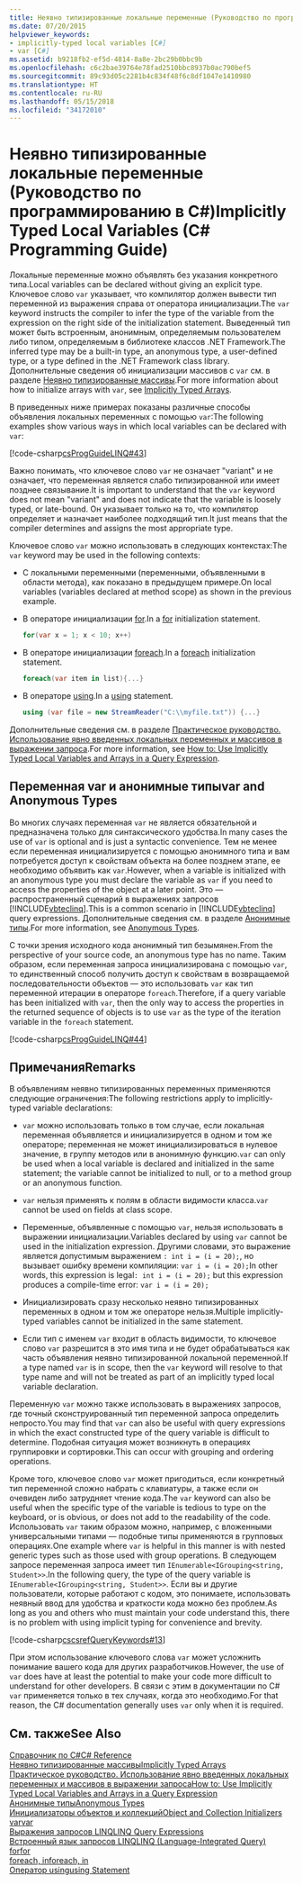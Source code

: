 ```yaml
---
title: Неявно типизированные локальные переменные (Руководство по программированию в C#)
ms.date: 07/20/2015
helpviewer_keywords:
- implicitly-typed local variables [C#]
- var [C#]
ms.assetid: b9218fb2-ef5d-4814-8a8e-2bc29b0bbc9b
ms.openlocfilehash: c6c2bae39764e78fad2510bbc8937b0ac790bef5
ms.sourcegitcommit: 89c93d05c2281b4c834f48f6c8df1047e1410980
ms.translationtype: HT
ms.contentlocale: ru-RU
ms.lasthandoff: 05/15/2018
ms.locfileid: "34172010"
---
```

# <a name="implicitly-typed-local-variables-c-programming-guide"></a><span data-ttu-id="aad98-102">Неявно типизированные локальные переменные (Руководство по программированию в C#)</span><span class="sxs-lookup"><span data-stu-id="aad98-102">Implicitly Typed Local Variables (C# Programming Guide)</span></span>
<span data-ttu-id="aad98-103">Локальные переменные можно объявлять без указания конкретного типа.</span><span class="sxs-lookup"><span data-stu-id="aad98-103">Local variables can be declared without giving an explicit type.</span></span> <span data-ttu-id="aad98-104">Ключевое слово `var` указывает, что компилятор должен вывести тип переменной из выражения справа от оператора инициализации.</span><span class="sxs-lookup"><span data-stu-id="aad98-104">The `var` keyword instructs the compiler to infer the type of the variable from the expression on the right side of the initialization statement.</span></span> <span data-ttu-id="aad98-105">Выведенный тип может быть встроенным, анонимным, определяемым пользователем либо типом, определяемым в библиотеке классов .NET Framework.</span><span class="sxs-lookup"><span data-stu-id="aad98-105">The inferred type may be a built-in type, an anonymous type, a user-defined type, or a type defined in the .NET Framework class library.</span></span> <span data-ttu-id="aad98-106">Дополнительные сведения об инициализации массивов с `var` см. в разделе [Неявно типизированные массивы](../../../csharp/programming-guide/arrays/implicitly-typed-arrays.md).</span><span class="sxs-lookup"><span data-stu-id="aad98-106">For more information about how to initialize arrays with `var`, see [Implicitly Typed Arrays](../../../csharp/programming-guide/arrays/implicitly-typed-arrays.md).</span></span>  
  
 <span data-ttu-id="aad98-107">В приведенных ниже примерах показаны различные способы объявления локальных переменных с помощью `var`:</span><span class="sxs-lookup"><span data-stu-id="aad98-107">The following examples show various ways in which local variables can be declared with `var`:</span></span>  
  
 [!code-csharp[csProgGuideLINQ#43](../../../csharp/programming-guide/arrays/codesnippet/CSharp/implicitly-typed-local-variables_1.cs)]  
  
 <span data-ttu-id="aad98-108">Важно понимать, что ключевое слово `var` не означает "variant" и не означает, что переменная является слабо типизированной или имеет позднее связывание.</span><span class="sxs-lookup"><span data-stu-id="aad98-108">It is important to understand that the `var` keyword does not mean "variant" and does not indicate that the variable is loosely typed, or late-bound.</span></span> <span data-ttu-id="aad98-109">Он указывает только на то, что компилятор определяет и назначает наиболее подходящий тип.</span><span class="sxs-lookup"><span data-stu-id="aad98-109">It just means that the compiler determines and assigns the most appropriate type.</span></span>  
  
 <span data-ttu-id="aad98-110">Ключевое слово `var` можно использовать в следующих контекстах:</span><span class="sxs-lookup"><span data-stu-id="aad98-110">The `var` keyword may be used in the following contexts:</span></span>  
  
-   <span data-ttu-id="aad98-111">С локальными переменными (переменными, объявленными в области метода), как показано в предыдущем примере.</span><span class="sxs-lookup"><span data-stu-id="aad98-111">On local variables (variables declared at method scope) as shown in the previous example.</span></span>  
  
-   <span data-ttu-id="aad98-112">В операторе инициализации [for](../../../csharp/language-reference/keywords/for.md).</span><span class="sxs-lookup"><span data-stu-id="aad98-112">In a [for](../../../csharp/language-reference/keywords/for.md) initialization statement.</span></span>  
  
    ```csharp  
    for(var x = 1; x < 10; x++)  
    ```  
  
-   <span data-ttu-id="aad98-113">В операторе инициализации [foreach](../../../csharp/language-reference/keywords/foreach-in.md).</span><span class="sxs-lookup"><span data-stu-id="aad98-113">In a [foreach](../../../csharp/language-reference/keywords/foreach-in.md) initialization statement.</span></span>  
  
    ```csharp  
    foreach(var item in list){...}  
    ```  
  
-   <span data-ttu-id="aad98-114">В операторе [using](../../../csharp/language-reference/keywords/using-statement.md).</span><span class="sxs-lookup"><span data-stu-id="aad98-114">In a [using](../../../csharp/language-reference/keywords/using-statement.md) statement.</span></span>  
  
    ```csharp  
    using (var file = new StreamReader("C:\\myfile.txt")) {...}  
    ```  
  
 <span data-ttu-id="aad98-115">Дополнительные сведения см. в разделе [Практическое руководство. Использование явно введенных локальных переменных и массивов в выражении запроса](../../../csharp/programming-guide/classes-and-structs/how-to-use-implicitly-typed-local-variables-and-arrays-in-a-query-expression.md).</span><span class="sxs-lookup"><span data-stu-id="aad98-115">For more information, see [How to: Use Implicitly Typed Local Variables and Arrays in a Query Expression](../../../csharp/programming-guide/classes-and-structs/how-to-use-implicitly-typed-local-variables-and-arrays-in-a-query-expression.md).</span></span>  
  
## <a name="var-and-anonymous-types"></a><span data-ttu-id="aad98-116">Переменная var и анонимные типы</span><span class="sxs-lookup"><span data-stu-id="aad98-116">var and Anonymous Types</span></span>  
 <span data-ttu-id="aad98-117">Во многих случаях переменная `var` не является обязательной и предназначена только для синтаксического удобства.</span><span class="sxs-lookup"><span data-stu-id="aad98-117">In many cases the use of `var` is optional and is just a syntactic convenience.</span></span> <span data-ttu-id="aad98-118">Тем не менее если переменная инициализируется с помощью анонимного типа и вам потребуется доступ к свойствам объекта на более позднем этапе, ее необходимо объявить как `var`.</span><span class="sxs-lookup"><span data-stu-id="aad98-118">However, when a variable is initialized with an anonymous type you must declare the variable as `var` if you need to access the properties of the object at a later point.</span></span> <span data-ttu-id="aad98-119">Это — распространенный сценарий в выражениях запросов [!INCLUDE[vbteclinq](~/includes/vbteclinq-md.md)].</span><span class="sxs-lookup"><span data-stu-id="aad98-119">This is a common scenario in [!INCLUDE[vbteclinq](~/includes/vbteclinq-md.md)] query expressions.</span></span> <span data-ttu-id="aad98-120">Дополнительные сведения см. в разделе [Анонимные типы](../../../csharp/programming-guide/classes-and-structs/anonymous-types.md).</span><span class="sxs-lookup"><span data-stu-id="aad98-120">For more information, see [Anonymous Types](../../../csharp/programming-guide/classes-and-structs/anonymous-types.md).</span></span>  
  
 <span data-ttu-id="aad98-121">С точки зрения исходного кода анонимный тип безымянен.</span><span class="sxs-lookup"><span data-stu-id="aad98-121">From the perspective of your source code, an anonymous type has no name.</span></span> <span data-ttu-id="aad98-122">Таким образом, если переменная запроса инициализирована с помощью `var`, то единственный способ получить доступ к свойствам в возвращаемой последовательности объектов — это использовать `var` как тип переменной итерации в операторе `foreach`.</span><span class="sxs-lookup"><span data-stu-id="aad98-122">Therefore, if a query variable has been initialized with `var`, then the only way to access the properties in the returned sequence of objects is to use `var` as the type of the iteration variable in the `foreach` statement.</span></span>  
  
 [!code-csharp[csProgGuideLINQ#44](../../../csharp/programming-guide/arrays/codesnippet/CSharp/implicitly-typed-local-variables_2.cs)]  
  
## <a name="remarks"></a><span data-ttu-id="aad98-123">Примечания</span><span class="sxs-lookup"><span data-stu-id="aad98-123">Remarks</span></span>  
 <span data-ttu-id="aad98-124">В объявлениям неявно типизированных переменных применяются следующие ограничения:</span><span class="sxs-lookup"><span data-stu-id="aad98-124">The following restrictions apply to implicitly-typed variable declarations:</span></span>  
  
-   <span data-ttu-id="aad98-125">`var` можно использовать только в том случае, если локальная переменная объявляется и инициализируется в одном и том же операторе; переменная не может инициализироваться в нулевое значение, в группу методов или в анонимную функцию.</span><span class="sxs-lookup"><span data-stu-id="aad98-125">`var` can only be used when a local variable is declared and initialized in the same statement; the variable cannot be initialized to null, or to a method group or an anonymous function.</span></span>  
  
-   <span data-ttu-id="aad98-126">`var` нельзя применять к полям в области видимости класса.</span><span class="sxs-lookup"><span data-stu-id="aad98-126">`var` cannot be used on fields at class scope.</span></span>  
  
-   <span data-ttu-id="aad98-127">Переменные, объявленные с помощью `var`, нельзя использовать в выражении инициализации.</span><span class="sxs-lookup"><span data-stu-id="aad98-127">Variables declared by using `var` cannot be used in the initialization expression.</span></span> <span data-ttu-id="aad98-128">Другими словами, это выражение является допустимым выражением `: int i = (i = 20);`, но вызывает ошибку времени компиляции: `var i = (i = 20);`</span><span class="sxs-lookup"><span data-stu-id="aad98-128">In other words, this expression is legal`: int i = (i = 20);` but this expression produces a compile-time error: `var i = (i = 20);`</span></span>  
  
-   <span data-ttu-id="aad98-129">Инициализировать сразу несколько неявно типизированных переменных в одном и том же операторе нельзя.</span><span class="sxs-lookup"><span data-stu-id="aad98-129">Multiple implicitly-typed variables cannot be initialized in the same statement.</span></span>  
  
-   <span data-ttu-id="aad98-130">Если тип с именем `var` входит в область видимости, то ключевое слово `var` разрешится в это имя типа и не будет обрабатываться как часть объявления неявно типизированной локальной переменной.</span><span class="sxs-lookup"><span data-stu-id="aad98-130">If a type named `var` is in scope, then the `var` keyword will resolve to that type name and will not be treated as part of an implicitly typed local variable declaration.</span></span>  
  
 <span data-ttu-id="aad98-131">Переменную `var` можно также использовать в выражениях запросов, где точный сконструированный тип переменной запроса определить непросто.</span><span class="sxs-lookup"><span data-stu-id="aad98-131">You may find that `var` can also be useful with query expressions in which the exact constructed type of the query variable is difficult to determine.</span></span> <span data-ttu-id="aad98-132">Подобная ситуация может возникнуть в операциях группировки и сортировки.</span><span class="sxs-lookup"><span data-stu-id="aad98-132">This can occur with grouping and ordering operations.</span></span>  
  
 <span data-ttu-id="aad98-133">Кроме того, ключевое слово `var` может пригодиться, если конкретный тип переменной сложно набрать с клавиатуры, а также если он очевиден либо затрудняет чтение кода.</span><span class="sxs-lookup"><span data-stu-id="aad98-133">The `var` keyword can also be useful when the specific type of the variable is tedious to type on the keyboard, or is obvious, or does not add to the readability of the code.</span></span> <span data-ttu-id="aad98-134">Использовать `var` таким образом можно, например, с вложенными универсальными типами — подобные типы применяются в групповых операциях.</span><span class="sxs-lookup"><span data-stu-id="aad98-134">One example where `var` is helpful in this manner is with nested generic types such as those used with group operations.</span></span> <span data-ttu-id="aad98-135">В следующем запросе переменная запроса имеет тип `IEnumerable<IGrouping<string, Student>>`.</span><span class="sxs-lookup"><span data-stu-id="aad98-135">In the following query, the type of the query variable is `IEnumerable<IGrouping<string, Student>>`.</span></span> <span data-ttu-id="aad98-136">Если вы и другие пользователи, которые работают с кодом, это понимаете, использовать неявный ввод для удобства и краткости кода можно без проблем.</span><span class="sxs-lookup"><span data-stu-id="aad98-136">As long as you and others who must maintain your code understand this, there is no problem with using implicit typing for convenience and brevity.</span></span>  
  
 [!code-csharp[cscsrefQueryKeywords#13](../../../csharp/language-reference/keywords/codesnippet/CSharp/implicitly-typed-local-variables_3.cs)]  
  
 <span data-ttu-id="aad98-137">При этом использование ключевого слова `var` может усложнить понимание вашего кода для других разработчиков.</span><span class="sxs-lookup"><span data-stu-id="aad98-137">However, the use of `var` does have at least the potential to make your code more difficult to understand for other developers.</span></span> <span data-ttu-id="aad98-138">В связи с этим в документации по C# `var` применяется только в тех случаях, когда это необходимо.</span><span class="sxs-lookup"><span data-stu-id="aad98-138">For that reason, the C# documentation generally uses `var` only when it is required.</span></span>  
  
## <a name="see-also"></a><span data-ttu-id="aad98-139">См. также</span><span class="sxs-lookup"><span data-stu-id="aad98-139">See Also</span></span>  
 [<span data-ttu-id="aad98-140">Справочник по C#</span><span class="sxs-lookup"><span data-stu-id="aad98-140">C# Reference</span></span>](../../../csharp/language-reference/index.md)  
 [<span data-ttu-id="aad98-141">Неявно типизированные массивы</span><span class="sxs-lookup"><span data-stu-id="aad98-141">Implicitly Typed Arrays</span></span>](../../../csharp/programming-guide/arrays/implicitly-typed-arrays.md)  
 [<span data-ttu-id="aad98-142">Практическое руководство. Использование явно введенных локальных переменных и массивов в выражении запроса</span><span class="sxs-lookup"><span data-stu-id="aad98-142">How to: Use Implicitly Typed Local Variables and Arrays in a Query Expression</span></span>](../../../csharp/programming-guide/classes-and-structs/how-to-use-implicitly-typed-local-variables-and-arrays-in-a-query-expression.md)  
 [<span data-ttu-id="aad98-143">Анонимные типы</span><span class="sxs-lookup"><span data-stu-id="aad98-143">Anonymous Types</span></span>](../../../csharp/programming-guide/classes-and-structs/anonymous-types.md)  
 [<span data-ttu-id="aad98-144">Инициализаторы объектов и коллекций</span><span class="sxs-lookup"><span data-stu-id="aad98-144">Object and Collection Initializers</span></span>](../../../csharp/programming-guide/classes-and-structs/object-and-collection-initializers.md)  
 [<span data-ttu-id="aad98-145">var</span><span class="sxs-lookup"><span data-stu-id="aad98-145">var</span></span>](../../../csharp/language-reference/keywords/var.md)  
 [<span data-ttu-id="aad98-146">Выражения запросов LINQ</span><span class="sxs-lookup"><span data-stu-id="aad98-146">LINQ Query Expressions</span></span>](../../../csharp/programming-guide/linq-query-expressions/index.md)  
 [<span data-ttu-id="aad98-147">Встроенный язык запросов LINQ</span><span class="sxs-lookup"><span data-stu-id="aad98-147">LINQ (Language-Integrated Query)</span></span>](http://msdn.microsoft.com/library/a73c4aec-5d15-4e98-b962-1274021ea93d)  
 [<span data-ttu-id="aad98-148">for</span><span class="sxs-lookup"><span data-stu-id="aad98-148">for</span></span>](../../../csharp/language-reference/keywords/for.md)  
 [<span data-ttu-id="aad98-149">foreach, in</span><span class="sxs-lookup"><span data-stu-id="aad98-149">foreach, in</span></span>](../../../csharp/language-reference/keywords/foreach-in.md)  
 [<span data-ttu-id="aad98-150">Оператор using</span><span class="sxs-lookup"><span data-stu-id="aad98-150">using Statement</span></span>](../../../csharp/language-reference/keywords/using-statement.md)
